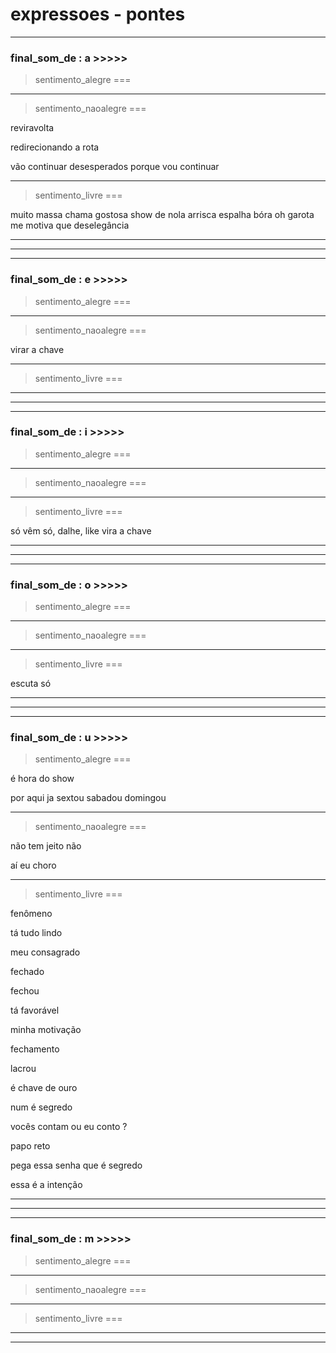 # expressoes - pontes

---

### final_som_de : a >>>>>

> sentimento_alegre ===


***


> sentimento_naoalegre ===

reviravolta

redirecionando a rota

vão continuar desesperados porque vou continuar

***


> sentimento_livre ===

muito massa
chama
gostosa
show de nola
arrisca
espalha
bóra
oh garota
me motiva
que deselegância


***

---

---

### final_som_de : e >>>>>

> sentimento_alegre ===


***


> sentimento_naoalegre ===

virar a chave


***


> sentimento_livre ===


***

---


---

### final_som_de : i >>>>>

> sentimento_alegre ===


***


> sentimento_naoalegre ===


***


> sentimento_livre ===

só vêm
só,  dalhe, like
vira a chave


***

---

---

### final_som_de : o >>>>>

> sentimento_alegre ===


***


> sentimento_naoalegre ===


***


> sentimento_livre ===

escuta só

***

---

---

### final_som_de : u >>>>>

> sentimento_alegre ===

é hora do show

por aqui ja sextou sabadou domingou


***


> sentimento_naoalegre ===

não tem jeito não

aí eu choro


***


> sentimento_livre ===


fenômeno

tá tudo lindo

meu consagrado

fechado

fechou

tá favorável

minha motivação

fechamento

lacrou

é chave de ouro

num é segredo

vocês contam ou eu conto ?

papo reto

pega essa senha que é segredo

essa é a intenção



***

---

---

### final_som_de : m >>>>>

> sentimento_alegre ===


***


> sentimento_naoalegre ===


***


> sentimento_livre ===


***

---









